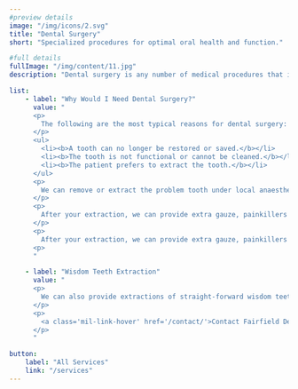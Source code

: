 ```yaml
---
#preview details
image: "/img/icons/2.svg"
title: "Dental Surgery"
short: "Specialized procedures for optimal oral health and function."

#full details
fullImage: "/img/content/11.jpg"
description: "Dental surgery is any number of medical procedures that involve the teeth and jaw. Most commonly, procedures include extraction (including wisdom teeth), reconstructive surgery and placing dental implants."

list: 
    - label: "Why Would I Need Dental Surgery?"
      value: "
      <p>
        The following are the most typical reasons for dental surgery:
      </p>
      <ul>
        <li><b>A tooth can no longer be restored or saved.</b></li>
        <li><b>The tooth is not functional or cannot be cleaned.</b></li>
        <li><b>The patient prefers to extract the tooth.</b></li>
      </ul>
      <p>
        We can remove or extract the problem tooth under local anaesthetic. This will also require a consultation/discussion before the extraction. An x-ray is taken to diagnose the issue. Teeth can be extracted on the same day if necessary.
      </p>
      <p>
        After your extraction, we can provide extra gauze, painkillers or antibiotics for any infection. This is to ensure your comfort and make healing as trouble-free as possible.
      </p>
      <p>
        After your extraction, we can provide extra gauze, painkillers or antibiotics for any infection. This is to ensure your comfort and make healing as trouble-free as possible.
      <p>
      "

    - label: "Wisdom Teeth Extraction"
      value: "
      <p>
        We can also provide extractions of straight-forward wisdom teeth cases under local anaesthetic. But for more difficult wisdom teeth, patients often prefer to see a specialist or be ‘put to sleep' in a hospital. We can arrange that very easily for you.
      </p>
      <p>
        <a class='mil-link-hover' href='/contact/'>Contact Fairfield Dental Care Today!</a>
      </p>
      "

button:
    label: "All Services"
    link: "/services" 
---
```

